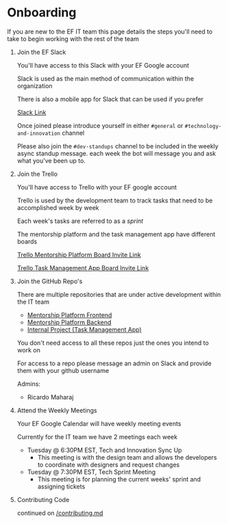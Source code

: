 # Onboarding

If you are new to the EF IT team this page details the steps you'll
need to take to begin working with the rest of the team

1. Join the EF Slack

   You'll have access to this Slack with your EF Google account

   Slack is used as the main method of communication within the
   organization

   There is also a mobile app for Slack that can be used if you
   prefer

   [Slack Link](https://join.slack.com/t/empowered-futures/shared_invite/zt-1hxgpij6a-J93vroAa9AfuHZhc4UZGog)

   Once joined please introduce yourself in either `#general` or `#technology-and-innovation` channel

   Please also join the `#dev-standups` channel to be included in the weekly async standup message. each week the bot will message you and ask what you've been up to.

2. Join the Trello

   You'll have access to Trello with your EF google account

   Trello is used by the development team to track tasks that need to
   be accomplished week by week

   Each week's tasks are referred to as a _sprint_

   The mentorship platform and the task management app have different boards

   [Trello Mentorship Platform Board Invite Link](https://trello.com/invite/b/YYDqebhj/ATTI255eb7190978b439f0f2b7274ba2e46a16D7028D/mentorship-platform)

   [Trello Task Management App Board Invite Link](https://trello.com/invite/b/eTfU1pUA/ATTIedd9406c37d6ec6a3e0b61d859dcdc19F554C18A/task-management-app)

3. Join the GitHub Repo's

   There are multiple repositories that are under active development
   within the IT team

   - [Mentorship Platform Frontend](https://github.com/empoweredfutures/EF_Frontend)
   - [Mentorship Platform Backend](https://github.com/empoweredfutures/EF_Back)
   - [Internal Project (Task Management App)](https://github.com/empoweredfutures/internalFE)

   You don't need access to all these repos just the ones you intend
   to work on

   For access to a repo please message an admin on Slack and provide them with your github username

   Admins:

   - Ricardo Maharaj

4. Attend the Weekly Meetings

   Your EF Google Calendar will have weekly meeting events

   Currently for the IT team we have 2 meetings each week

   - Tuesday @ 6:30PM EST, Tech and Innovation Sync Up
     - This meeting is with the design team and allows the developers to coordinate with designers and request changes
   - Tuesday @ 7:30PM EST, Tech Sprint Meeting
     - This meeting is for planning the current weeks' sprint and assigning tickets

5. Contributing Code

   continued on [/contributing.md](/contributing.md)

